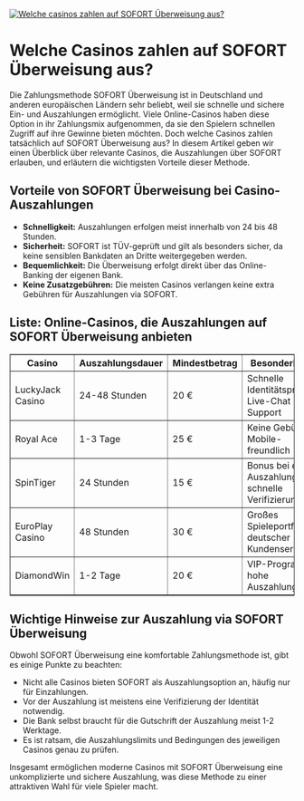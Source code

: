[![Welche casinos zahlen auf SOFORT Überweisung aus?](https://123-caf.pages.dev/gitsignup.png)](https://vrmoo.ru/Bt82HjjY)

<h1>Welche Casinos zahlen auf SOFORT Überweisung aus?</h1>  <p>Die Zahlungsmethode SOFORT Überweisung ist in Deutschland und anderen europäischen Ländern sehr beliebt, weil sie schnelle und sichere Ein- und Auszahlungen ermöglicht. Viele Online-Casinos haben diese Option in ihr Zahlungsmix aufgenommen, da sie den Spielern schnellen Zugriff auf ihre Gewinne bieten möchten. Doch welche Casinos zahlen tatsächlich auf SOFORT Überweisung aus? In diesem Artikel geben wir einen Überblick über relevante Casinos, die Auszahlungen über SOFORT erlauben, und erläutern die wichtigsten Vorteile dieser Methode.</p>  <h2>Vorteile von SOFORT Überweisung bei Casino-Auszahlungen</h2> <ul>   <li><strong>Schnelligkeit:</strong> Auszahlungen erfolgen meist innerhalb von 24 bis 48 Stunden.</li>   <li><strong>Sicherheit:</strong> SOFORT ist TÜV-geprüft und gilt als besonders sicher, da keine sensiblen Bankdaten an Dritte weitergegeben werden.</li>   <li><strong>Bequemlichkeit:</strong> Die Überweisung erfolgt direkt über das Online-Banking der eigenen Bank.</li>   <li><strong>Keine Zusatzgebühren:</strong> Die meisten Casinos verlangen keine extra Gebühren für Auszahlungen via SOFORT.</li> </ul>  <h2>Liste: Online-Casinos, die Auszahlungen auf SOFORT Überweisung anbieten</h2>  <table border="1" cellpadding="8" cellspacing="0">   <thead>     <tr>       <th>Casino</th>       <th>Auszahlungsdauer</th>       <th>Mindestbetrag</th>       <th>Besonderheiten</th>     </tr>   </thead>   <tbody>     <tr>       <td>LuckyJack Casino</td>       <td>24-48 Stunden</td>       <td>20 €</td>       <td>Schnelle Identitätsprüfung, Live-Chat Support</td>     </tr>     <tr>       <td>Royal Ace</td>       <td>1-3 Tage</td>       <td>25 €</td>       <td>Keine Gebühren, Mobile-freundlich</td>     </tr>     <tr>       <td>SpinTiger</td>       <td>24 Stunden</td>       <td>15 €</td>       <td>Bonus bei erster Auszahlung, schnelle Verifizierung</td>     </tr>     <tr>       <td>EuroPlay Casino</td>       <td>48 Stunden</td>       <td>30 €</td>       <td>Großes Spieleportfolio, deutscher Kundenservice</td>     </tr>     <tr>       <td>DiamondWin</td>       <td>1-2 Tage</td>       <td>20 €</td>       <td>VIP-Programm, hohe Auszahlungslimits</td>     </tr>   </tbody> </table>  <h2>Wichtige Hinweise zur Auszahlung via SOFORT Überweisung</h2> <p>Obwohl SOFORT Überweisung eine komfortable Zahlungsmethode ist, gibt es einige Punkte zu beachten:</p> <ul>   <li>Nicht alle Casinos bieten SOFORT als Auszahlungsoption an, häufig nur für Einzahlungen.</li>   <li>Vor der Auszahlung ist meistens eine Verifizierung der Identität notwendig.</li>   <li>Die Bank selbst braucht für die Gutschrift der Auszahlung meist 1-2 Werktage.</li>   <li>Es ist ratsam, die Auszahlungslimits und Bedingungen des jeweiligen Casinos genau zu prüfen.</li> </ul>  <p>Insgesamt ermöglichen moderne Casinos mit SOFORT Überweisung eine unkomplizierte und sichere Auszahlung, was diese Methode zu einer attraktiven Wahl für viele Spieler macht.</p>